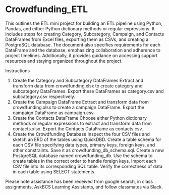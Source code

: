 # Crowdfunding_ETL

This outlines the ETL mini project for building an ETL pipeline using Python, Pandas, and either Python dictionary methods or regular expressions. It includes steps for creating Category, Subcategory, Campaign, and Contacts DataFrames from Excel files, exporting them as CSVs, and creating a PostgreSQL database. The document also specifies requirements for each DataFrame and the database, emphasizing collaboration and adherence to project timelines. Additionally, it provides guidance on accessing support resources and staying organized throughout the project.

Instructions
1. Create the Category and Subcategory DataFrames
Extract and transform data from crowdfunding.xlsx to create category and subcategory DataFrames.
Export these DataFrames as category.csv and subcategory.csv respectively.
2. Create the Campaign DataFrame
Extract and transform data from crowdfunding.xlsx to create a campaign DataFrame.
Export the campaign DataFrame as campaign.csv.
3. Create the Contacts DataFrame
Choose either Python dictionary methods or regular expressions to extract and transform data from contacts.xlsx.
Export the Contacts DataFrame as contacts.csv.
4. Create the Crowdfunding Database
Inspect the four CSV files and sketch an ERD of the tables using QuickDBD.
Create a table schema for each CSV file specifying data types, primary keys, foreign keys, and other constraints. Save it as crowdfunding_db_schema.sql.
Create a new PostgreSQL database named crowdfunding_db.
Use the schema to create tables in the correct order to handle foreign keys.
Import each CSV file into its corresponding SQL table.
Verify the correctness of data in each table using SELECT statements.


Please note assistance has been received from google search, in class assignments, AskBCS Learning Assistants, and follow classmates via Slack.
